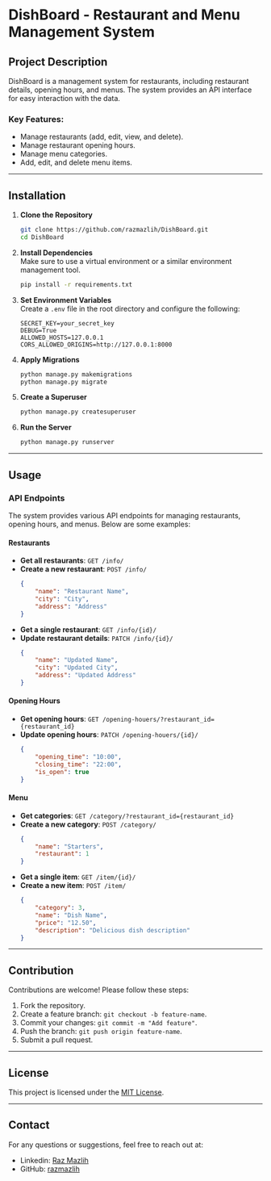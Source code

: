 # DishBoard - Restaurant and Menu Management System

## Project Description

DishBoard is a management system for restaurants, including restaurant details, opening hours, and menus. The system provides an API interface for easy interaction with the data.

### Key Features:
- Manage restaurants (add, edit, view, and delete).
- Manage restaurant opening hours.
- Manage menu categories.
- Add, edit, and delete menu items.

---

## Installation

1. **Clone the Repository**  
   ```bash
   git clone https://github.com/razmazlih/DishBoard.git
   cd DishBoard
   ```

2. **Install Dependencies**  
   Make sure to use a virtual environment or a similar environment management tool.  
   ```bash
   pip install -r requirements.txt
   ```

3. **Set Environment Variables**  
   Create a `.env` file in the root directory and configure the following:
   ```
   SECRET_KEY=your_secret_key
   DEBUG=True
   ALLOWED_HOSTS=127.0.0.1
   CORS_ALLOWED_ORIGINS=http://127.0.0.1:8000
   ```

4. **Apply Migrations**  
   ```bash
   python manage.py makemigrations
   python manage.py migrate
   ```

5. **Create a Superuser**  
   ```bash
   python manage.py createsuperuser
   ```

6. **Run the Server**  
   ```bash
   python manage.py runserver
   ```

---

## Usage

### API Endpoints

The system provides various API endpoints for managing restaurants, opening hours, and menus. Below are some examples:

#### Restaurants
- **Get all restaurants**: `GET /info/`
- **Create a new restaurant**: `POST /info/`
  ```json
  {
      "name": "Restaurant Name",
      "city": "City",
      "address": "Address"
  }
  ```
- **Get a single restaurant**: `GET /info/{id}/`
- **Update restaurant details**: `PATCH /info/{id}/`
  ```json
  {
      "name": "Updated Name",
      "city": "Updated City",
      "address": "Updated Address"
  }
  ```

#### Opening Hours
- **Get opening hours**: `GET /opening-houers/?restaurant_id={restaurant_id}`
- **Update opening hours**: `PATCH /opening-houers/{id}/`
  ```json
  {
      "opening_time": "10:00",
      "closing_time": "22:00",
      "is_open": true
  }
  ```

#### Menu
- **Get categories**: `GET /category/?restaurant_id={restaurant_id}`
- **Create a new category**: `POST /category/`
  ```json
  {
      "name": "Starters",
      "restaurant": 1
  }
  ```
- **Get a single item**: `GET /item/{id}/`
- **Create a new item**: `POST /item/`
  ```json
  {
      "category": 3,
      "name": "Dish Name",
      "price": "12.50",
      "description": "Delicious dish description"
  }
  ```

---

## Contribution

Contributions are welcome! Please follow these steps:
1. Fork the repository.
2. Create a feature branch: `git checkout -b feature-name`.
3. Commit your changes: `git commit -m "Add feature"`.
4. Push the branch: `git push origin feature-name`.
5. Submit a pull request.

---

## License

This project is licensed under the [MIT License](LICENSE).

---

## Contact

For any questions or suggestions, feel free to reach out at:
- Linkedin: [Raz Mazlih](www.linkedin.com/in/raz-mazlih)
- GitHub: [razmazlih](https://github.com/razmazlih)
